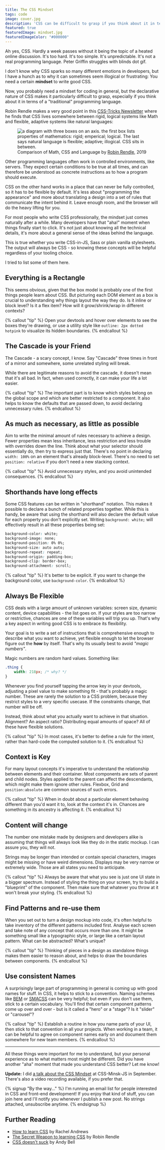 ```yaml
---
title: The CSS Mindset
tags: code
image: cover.jpg
description: 'CSS can be difficult to grasp if you think about it in terms of a "traditional" programming language. There is a certain mindset involved that helps to understand why it works the way it does.'
featured: true
featuredImage: mindset.jpg
featuredImageColor: "#000000"
---
```


<p class="lead">Ah yes, CSS. Hardly a week passes without it being the topic of a heated online discussion. It's too hard. It's too simple. It's unpredictable. It's not a real programming language. Peter Griffin struggles with blinds dot gif.</p>

I don't know why CSS sparks so many different emotions in developers, but I have a hunch as to why it can sometimes seem illogical or frustrating: You need a certain __mindset__ to write good CSS.

Now, you probably need a mindset for coding in general, but the declarative nature of CSS makes it particularly difficult to grasp, especially if you think about it in terms of a "traditional" programming language. 

Robin Rendle makes a very good point in this [CSS-Tricks Newsletter](https://css-tricks.com/newsletter/151/) where he finds that CSS lives somewhere between rigid, logical systems like Math and flexible, adaptive systems like natural languages:

<figure>
    <img src="css-math-language.jpg" alt="a diagram with three boxes on an axis. the first box lists properties of mathematics: rigid; emperical; logical. The last says natural language is flexible; adaptive; illogical. CSS sits in between.">
    <figcaption>Comparison of Math, CSS and Language by <a href="https://www.robinrendle.com/">Robin Rendle</a>, 2019</figcaption>
</figure>

Other programming languages often work in controlled environments, like servers. They expect certain conditions to be true at all times, and can therefore be understood as concrete instructions as to how a program should execute. 

CSS on the other hand works in a place that can never be fully controlled, so it has to be flexible by default. It's less about "programming the appearance" and more about translating a design into a set of rules that communicate the intent behind it. Leave enough room, and the browser will do the heavy lifting for you.

For most people who write CSS professionally, the mindset just comes naturally after a while. Many developers have that "aha!" moment when things finally start to click. It's not just about knowing all the technical details, it's more about a general sense of the ideas behind the language. 

This is true whether you write CSS-in-JS, Sass or plain vanilla stylesheets. The output will always be CSS - so knowing these concepts will be helpful regardless of your tooling choice.

I tried to list some of them here.

## Everything is a Rectangle

This seems obvious, given that the box model is probably one of the first things people learn about CSS. But picturing each DOM element as a box is crucial to understanding why things layout the way they do. Is it inline or block level? Is it a flex item? How will it grow/shrink/wrap in different contexts?

{% callout "tip" %}
Open your devtools and hover over elements to see the boxes they're drawing, or use a utility style like `outline: 2px dotted hotpink` to visualize its hidden boundaries.
{% endcallout %}

## The Cascade is your Friend

The Cascade - a scary concept, I know. Say "Cascade" three times in front of a mirror and somewhere, some unrelated styling will break. 

While there are legitimate reasons to avoid the cascade, it doesn't mean that it's all bad. In fact, when used correctly, it can make your life a lot easier.

{% callout "tip" %}
The important part is to know which styles belong on the global scope and which are better restricted to a component. It also helps to know the defaults that are passed down, to avoid declaring unnecessary rules.
{% endcallout %}

## As much as necessary, as little as possible

Aim to write the minimal amount of rules necessary to achieve a design. Fewer properties mean less inheritance, less restriction and less trouble with overrides down the line. Think about what your selector should essentially do, then try to express just that. There's no point in declaring `width: 100%` on an element that's already block-level. There's no need to set `position: relative` if you don't need a new stacking context.

{% callout "tip" %}
Avoid unnecessary styles, and you avoid unintended consequences.
{% endcallout %}

## Shorthands have long effects

Some CSS features can be written in "shorthand" notation. This makes it possible to declare a bunch of related properties together. While this is handy, be aware that using the shorthand will also declare the default value for each property you don't explicitly set. Writing `background: white;` will effectively result in all these properties being set:

```css
background-color: white;
background-image: none;
background-position: 0% 0%;
background-size: auto auto;
background-repeat: repeat;
background-origin: padding-box;
background-clip: border-box;
background-attachment: scroll;
```

{% callout "tip" %}
It's better to be explicit. If you want to change the background color, use `background-color`.
{% endcallout %}

## Always Be Flexible

CSS deals with a large amount of unknown variables: screen size, dynamic content, device capabilities - the list goes on. If your styles are too narrow or restrictive, chances are one of these variables will trip you up. That's why a key aspect in writing good CSS is to embrace its flexibility.

Your goal is to write a set of instructions that is comprehensive enough to describe what you want to achieve, yet flexible enough to let the browser figure out the __how__ by itself. That's why its usually best to avoid _"magic numbers"_.

Magic numbers are random hard values. Something like:

```css
.thing {
    width: 218px; /* why? */
}
```

Whenever you find yourself tapping the arrow key in your devtools, adjusting a pixel value to make something fit - that's probably a magic number. These are rarely the solution to a CSS problem, because they restrict styles to a very specific usecase. If the constraints change, that number will be off. 

Instead, think about what you actually want to achieve in that situation. Alignment? An aspect ratio? Distributing equal amounts of space? All of these have flexible solutions. 

{% callout "tip" %}
In most cases, it's better to define a rule for the intent, rather than hard-code the computed solution to it.
{% endcallout %}

## Context is Key

For many layout concepts it's imperative to understand the relationship between elements and their container. Most components are sets of parent and child nodes. Styles applied to the parent can affect the descendants, which might make them ignore other rules. Flexbox, Grid and `position:absolute` are common sources of such errors. 

{% callout "tip" %}
When in doubt about a particular element behaving different than you'd want it to, look at the context it's in. Chances are something in its ancestry is affecting it. 
{% endcallout %}

## Content will change

The number one mistake made by designers and developers alike is assuming that things will always look like they do in the static mockup. I can assure you, they will not. 

Strings may be longer than intended or contain special characters, images might be missing or have weird dimensions. Displays may be very narrow or extremely wide. Those are all states you need to anticipate.

{% callout "tip" %}
Always be aware that what you see is just one UI state in a bigger spectrum. Instead of styling the thing on your screen, try to build a "blueprint" of the component. Then make sure that whatever you throw at it won't break your styling. 
{% endcallout %}

## Find Patterns and re-use them

When you set out to turn a design mockup into code, it's often helpful to take inventory of the different patterns included first. Analyse each screen and take note of any concept that occurs more than one. It might be something small like a typographic style, or large like a certain layout pattern. What can be abstracted? What's unique? 

{% callout "tip" %}
Thinking of pieces in a design as standalone things makes them easier to reason about, and helps to draw the boundaries between components.
{% endcallout %}

## Use consistent Names

A surprisingly large part of programming in general is coming up with good names for stuff. In CSS, it helps to stick to a convention. Naming schemes like [BEM](http://getbem.com) or [SMACSS](http://smacss.com/) can be very helpful; but even if you don't use them, stick to a certain vocabulary. You'll find that certain component patterns come up over and over - but is it called a "hero" or a "stage"? Is it "slider" or "carousel"? 

{% callout "tip" %}
Establish a routine in how you name parts of your UI, then stick to that convention in all your projects. When working in a team, it can be helpful to agree on component names early on and document them somewhere for new team members.
{% endcallout %}

------

All these things were important for me to understand, but your personal experience as to what matters most might be different. Did you have another "aha" moment that made you understand CSS better? Let me know!

**Update:** I did [a talk about the CSS Mindset](https://noti.st/mxb/MxkoVi/the-css-mindset) at CSS-Minsk-JS in September. There's also a video recording available, if you prefer that.

{% signup "By the way..." %}
I'm running an email list for people interested in CSS and front-end development!
If you enjoy that kind of stuff, you can join here and I'll notify you whenever I publish a new post. No strings attached, unsubscribe anytime.
{% endsignup %}

## Further Reading

* [How to learn CSS](https://www.smashingmagazine.com/2019/01/how-to-learn-css/) by Rachel Andrews
* [The Secret Weapon to learning CSS](https://css-tricks.com/the-secret-weapon-to-learning-css/) by Robin Rendle
* [CSS doesn't suck](https://andy-bell.design/wrote/css-doesnt-suck/) by Andy Bell